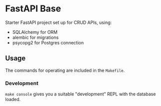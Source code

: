 # FastAPI Base

Starter FastAPI project set up for CRUD APIs, using:
* SQLAlchemy for ORM
* alembic for migrations
* psycopg2 for Postgres connection

## Usage

The commands for operating are included in the `Makefile`.

### Development

`make console` gives you a suitable "development" REPL with the database
loaded.
